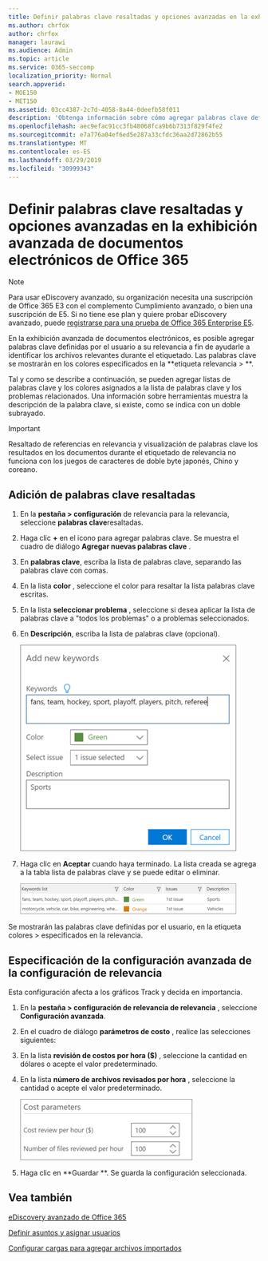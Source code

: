 ```yaml
---
title: Definir palabras clave resaltadas y opciones avanzadas en la exhibición avanzada de documentos electrónicos de Office 365
ms.author: chrfox
author: chrfox
manager: laurawi
ms.audience: Admin
ms.topic: article
ms.service: O365-seccomp
localization_priority: Normal
search.appverid:
- MOE150
- MET150
ms.assetid: 03cc4387-2c7d-4058-8a44-0deefb58f011
description: 'Obtenga información sobre cómo agregar palabras clave definidas por el usuario a relevancia para ayudarle a identificar los archivos relevantes mientras se etiquetan en Office 365 Advanced eDiscovery y para especificar los parámetros de costo.  '
ms.openlocfilehash: aec9efac91cc3fb48068fca9b6b7313f829f4fe2
ms.sourcegitcommit: e7a776a04ef6ed5e287a33cfdc36aa2d72862b55
ms.translationtype: MT
ms.contentlocale: es-ES
ms.lasthandoff: 03/29/2019
ms.locfileid: "30999343"
---
```

# <a name="define-highlighted-keywords-and-advanced-options-in-office-365-advanced-ediscovery"></a>Definir palabras clave resaltadas y opciones avanzadas en la exhibición avanzada de documentos electrónicos de Office 365

> [!NOTE]
> Para usar eDiscovery avanzado, su organización necesita una suscripción de Office 365 E3 con el complemento Cumplimiento avanzado, o bien una suscripción de E5. Si no tiene ese plan y quiere probar eDiscovery avanzado, puede [registrarse para una prueba de Office 365 Enterprise E5](https://go.microsoft.com/fwlink/p/?LinkID=698279). 
  
En la exhibición avanzada de documentos electrónicos, es posible agregar palabras clave definidas por el usuario a su relevancia a fin de ayudarle a identificar los archivos relevantes durante el etiquetado. Las palabras clave se mostrarán en los colores especificados en la **etiqueta relevancia \> **. 
  
Tal y como se describe a continuación, se pueden agregar listas de palabras clave y los colores asignados a la lista de palabras clave y los problemas relacionados. Una información sobre herramientas muestra la descripción de la palabra clave, si existe, como se indica con un doble subrayado.
  
> [!IMPORTANT]
> Resaltado de referencias en relevancia y visualización de palabras clave los resultados en los documentos durante el etiquetado de relevancia no funciona con los juegos de caracteres de doble byte japonés, Chino y coreano. 
  
## <a name="adding-highlighted-keywords"></a>Adición de palabras clave resaltadas

1. En la **pestaña \> configuración** de relevancia para la relevancia, seleccione **palabras clave**resaltadas.
    
2. Haga clic **+** en el icono para agregar palabras clave. Se muestra el cuadro de diálogo **Agregar nuevas palabras clave** . 
    
3. En **palabras clave**, escriba la lista de palabras clave, separando las palabras clave con comas. 
    
4. En la lista **color** , seleccione el color para resaltar la lista palabras clave escritas. 
    
5. En la lista **seleccionar problema** , seleccione si desea aplicar la lista de palabras clave a "todos los problemas" o a problemas seleccionados. 
    
6. En **Descripción**, escriba la lista de palabras clave (opcional).
    
    ![Agregar nuevas palabras clave](media/1683a71f-0875-48fc-b4ef-01f3b0e8e8e9.png)
  
7. Haga clic en **Aceptar** cuando haya terminado. La lista creada se agrega a la tabla lista de palabras clave y se puede editar o eliminar. 
    
    ![Lista de palabras clave de configuración de relevancia](media/a05d5ec0-8bde-470d-97e2-456b169281d6.png)
  
Se mostrarán las palabras clave definidas por el usuario, en la etiqueta colores \> especificados en la relevancia. 
  
## <a name="specifying-relevance-setup-advanced-settings"></a>Especificación de la configuración avanzada de la configuración de relevancia

Esta configuración afecta a los gráficos Track y decida en importancia.
  
1. En la **pestaña \> configuración de relevancia de relevancia** , seleccione **Configuración avanzada**.
    
2. En el cuadro de diálogo **parámetros de costo** , realice las selecciones siguientes: 
    
1. En la lista **revisión de costos por hora ($)** , seleccione la cantidad en dólares o acepte el valor predeterminado. 
    
2. En la lista **número de archivos revisados por hora** , seleccione la cantidad o acepte el valor predeterminado. 
    
    ![Parámetros de costo de configuración de relevancia](media/bab7b5b7-6297-4e7c-b0a6-ba5aa8b21787.png)
  
3. Haga clic en **Guardar **. Se guarda la configuración seleccionada.
    
## <a name="see-also"></a>Vea también

[eDiscovery avanzado de Office 365](office-365-advanced-ediscovery.md)
  
[Definir asuntos y asignar usuarios](define-issues-and-assign-users.md)
  
[Configurar cargas para agregar archivos importados](set-up-loads-to-add-imported-files.md)

